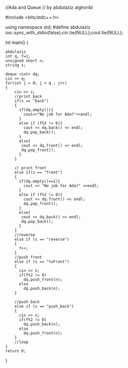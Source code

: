 //Ada and Queue 
// by abdulaziz alghoribi 

#include <bits/stdc++.h>

using namespace std;
#define abdulaziz ios::sync_with_stdio(false);cin.tie(NULL);cout.tie(NULL);

int main()
{

    abdulaziz
    int q, f=1;
    unsigned short n;
    string s;

    deque <int> dq;
    cin >> q;
    for(int j = 0; j < q ; j++)
    {
        cin >> s;
        //print back
        if(s == "back")
        {
          if(dq.empty()){
            cout<<"No job for Ada?"<<endl;
          }
          else if (f%2 != 0){
            cout << dq.back() << endl;
            dq.pop_back();
          }
          else{
           cout << dq.front() << endl;
           dq.pop_front();
          }
        }

        // print front
        else if(s == "front")
        {
          if(dq.empty()==1){
            cout << "No job for Ada?" <<endl;
          }
          else if (f%2 != 0){
            cout << dq.front() << endl;
            dq.pop_front();
          }
          else{
           cout << dq.back() << endl;
           dq.pop_back();
          }
        }
        //reverse
        else if (s == "reverse")
        {
          f++;
        }
        //push front
        else if (s == "toFront")
        {
          cin >> n;
          if(f%2 != 0)
            dq.push_front(n);
          else
            dq.push_back(n);
        }

        //push back
        else if (s == "push_back") 
        { 
          cin >> n;
          if(f%2 != 0)
            dq.push_back(n);
          else
            dq.push_front(n);
        }
        //loop
    }
    return 0;
}

